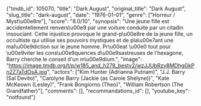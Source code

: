 {"tmdb_id": 105070, "title": "Dark August", "original_title": "Dark August", "slug_title": "dark-august", "date": "1976-01-01", "genre": ["Horreur / Myst\u00e8re"], "score": "8.0/10", "synopsis": "Une jeune fille est accidentellement renvers\u00e9 par une voiture conduite par un citadin insouciant. Cette injustice provoque le grand-p\u00e8re de la jeune fille, un occultiste qui utilise ses pouvoirs mystiques et de pla\u00e7ant une mal\u00e9diction sur le jeune homme. Pr\u00eat \u00e0 tout pour \u00e9viter les cons\u00e9quences d\u00e9sastreuses de l'hexagone, Barry cherche le conseil d'un m\u00e9dium.", "image": "https://image.tmdb.org/t/p/w185_and_h278_bestv2/wzJJUbRzv8MDhgGkPn2Z7aTdOsA.jpg", "actors": ["Kim Hunter (Adrianna Putnam)", "J.J. Barry (Sal Devito)", "Carolyne Barry (Jackie (as Carole Shelyne))", "Kate McKeown (Lesley)", "Frank Bongiorno (Theo)", "William Robertson (The Grandfather)"], "comments": [], "recommandations_id": [], "youtube_key": "notfound"}